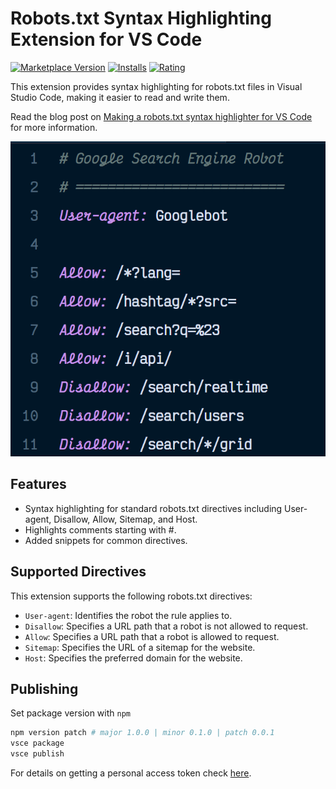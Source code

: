# Robots.txt Syntax Highlighting Extension for VS Code

[![Marketplace Version](https://vsmarketplacebadges.dev/version/spences10.robots-txt.svg)](https://marketplace.visualstudio.com/items?itemName=spences10.robots-txt)
[![Installs](https://vsmarketplacebadges.dev/installs/spences10.robots-txt.svg)](https://marketplace.visualstudio.com/items?itemName=spences10.robots-txt)
[![Rating](https://vsmarketplacebadges.dev/rating-short/spences10.robots-txt.svg)](https://marketplace.visualstudio.com/items?itemName=spences10.robots-txt)

This extension provides syntax highlighting for robots.txt files in Visual Studio Code, making it easier to read and write them.

Read the blog post on [Making a robots.txt syntax highlighter for VS Code](https://scottspence.com/posts/making-a-robots-txt-syntax-highlighter-for-vs-code) for more information.

![robots-example-image](.github/assets/robots-example-image.png)

## Features

- Syntax highlighting for standard robots.txt directives including User-agent, Disallow, Allow, Sitemap, and Host.
- Highlights comments starting with #.
- Added snippets for common directives.

## Supported Directives

This extension supports the following robots.txt directives:

- `User-agent`: Identifies the robot the rule applies to.
- `Disallow`: Specifies a URL path that a robot is not allowed to request.
- `Allow`: Specifies a URL path that a robot is allowed to request.
- `Sitemap`: Specifies the URL of a sitemap for the website.
- `Host`: Specifies the preferred domain for the website.

## Publishing

Set package version with `npm`

```bash
npm version patch # major 1.0.0 | minor 0.1.0 | patch 0.0.1
vsce package
vsce publish
```

For details on getting a personal access token check [here](https://code.visualstudio.com/api/working-with-extensions/publishing-extension#get-a-personal-access-token).
